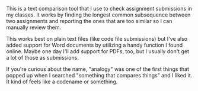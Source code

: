 This is a text comparison tool that I use to check assignment submissions in my classes. It works by finding the longest common subsequence between two assignments and reporting the ones that are too similar so I can manually review them.

This works best on plain text files (like code file submissions) but I've also added support for Word documents by utilizing a handy function I found online. Maybe one day I'll add support for PDFs, too, but I usually don't get a lot of those as submissions.

If you're curious about the name, "analogy" was one of the first things that popped up when I searched "something that compares things" and I liked it. It kind of feels like a codename or something.